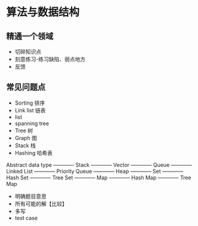 <!-- youtube 极客时间 数据结构和算法面试40讲 -->
# 算法与数据结构

## 精通一个领域

* 切碎知识点
* 刻意练习-练习缺陷、弱点地方
* 反馈

## 常见问题点

* Sorting 排序
* Link list 链表
* list
* spanning tree
* Tree 树
* Graph 图
* Stack 栈
* Hashing 哈希表

Abstract data type ———— Stack ———— Vector
                   ———— Queue ———— Linked List
                              ———— Priority Queue ———— Heap
                   ———— Set   ———— Hash Set
                              ———— Tree Set
                   ———— Map   ———— Hash Map
                              ———— Tree Map

* 明确题目意思
* 所有可能的解【比较】
* 多写
* test case

